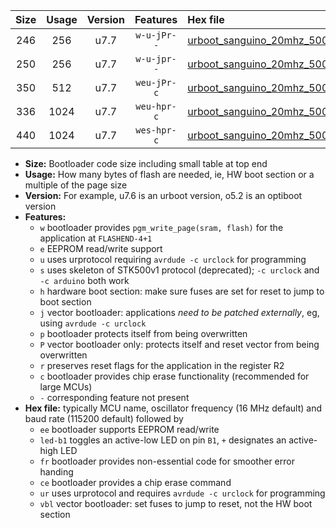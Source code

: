 |Size|Usage|Version|Features|Hex file|
|:-:|:-:|:-:|:-:|:--|
|246|256|u7.7|`w-u-jPr--`|[urboot_sanguino_20mhz_500000bps_led+b0_ur_vbl.hex](https://raw.githubusercontent.com/stefanrueger/urboot.hex/main/boards/sanguino/fcpu_20mhz/500000_bps/urboot_sanguino_20mhz_500000bps_led+b0_ur_vbl.hex)|
|250|256|u7.7|`w-u-jpr--`|[urboot_sanguino_20mhz_500000bps_led+b0_fr_ur_vbl.hex](https://raw.githubusercontent.com/stefanrueger/urboot.hex/main/boards/sanguino/fcpu_20mhz/500000_bps/urboot_sanguino_20mhz_500000bps_led+b0_fr_ur_vbl.hex)|
|350|512|u7.7|`weu-jPr-c`|[urboot_sanguino_20mhz_500000bps_ee_led+b0_fr_ce_ur_vbl.hex](https://raw.githubusercontent.com/stefanrueger/urboot.hex/main/boards/sanguino/fcpu_20mhz/500000_bps/urboot_sanguino_20mhz_500000bps_ee_led+b0_fr_ce_ur_vbl.hex)|
|336|1024|u7.7|`weu-hpr-c`|[urboot_sanguino_20mhz_500000bps_ee_led+b0_fr_ce_ur.hex](https://raw.githubusercontent.com/stefanrueger/urboot.hex/main/boards/sanguino/fcpu_20mhz/500000_bps/urboot_sanguino_20mhz_500000bps_ee_led+b0_fr_ce_ur.hex)|
|440|1024|u7.7|`wes-hpr-c`|[urboot_sanguino_20mhz_500000bps_ee_led+b0_fr_ce.hex](https://raw.githubusercontent.com/stefanrueger/urboot.hex/main/boards/sanguino/fcpu_20mhz/500000_bps/urboot_sanguino_20mhz_500000bps_ee_led+b0_fr_ce.hex)|

- **Size:** Bootloader code size including small table at top end
- **Usage:** How many bytes of flash are needed, ie, HW boot section or a multiple of the page size
- **Version:** For example, u7.6 is an urboot version, o5.2 is an optiboot version
- **Features:**
  + `w` bootloader provides `pgm_write_page(sram, flash)` for the application at `FLASHEND-4+1`
  + `e` EEPROM read/write support
  + `u` uses urprotocol requiring `avrdude -c urclock` for programming
  + `s` uses skeleton of STK500v1 protocol (deprecated); `-c urclock` and `-c arduino` both work
  + `h` hardware boot section: make sure fuses are set for reset to jump to boot section
  + `j` vector bootloader: applications *need to be patched externally*, eg, using `avrdude -c urclock`
  + `p` bootloader protects itself from being overwritten
  + `P` vector bootloader only: protects itself and reset vector from being overwritten
  + `r` preserves reset flags for the application in the register R2
  + `c` bootloader provides chip erase functionality (recommended for large MCUs)
  + `-` corresponding feature not present
- **Hex file:** typically MCU name, oscillator frequency (16 MHz default) and baud rate (115200 default) followed by
  + `ee` bootloader supports EEPROM read/write
  + `led-b1` toggles an active-low LED on pin `B1`, `+` designates an active-high LED
  + `fr` bootloader provides non-essential code for smoother error handing
  + `ce` bootloader provides a chip erase command
  + `ur` uses urprotocol and requires `avrdude -c urclock` for programming
  + `vbl` vector bootloader: set fuses to jump to reset, not the HW boot section
